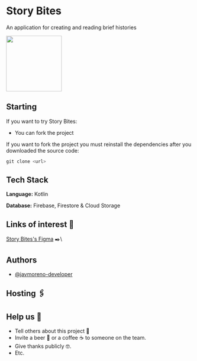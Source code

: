 
# Story Bites

An application for creating and reading brief histories


<img src="https://user-images.githubusercontent.com/55782974/224534593-f9872e77-a993-4f22-be5d-b55c4e768537.png" data-canonical-src="https://user-images.githubusercontent.com/55782974/224534593-f9872e77-a993-4f22-be5d-b55c4e768537.png" width="150" height="150" />

## Starting

If you want to try Story Bites:
- You can fork the project

If you want to fork the project you must reinstall the dependencies after you downloaded the source code:
```javascript
git clone <url>
```



## Tech Stack

**Language:** Kotlin

**Database:** Firebase, Firestore & Cloud Storage

## Links of interest 📖
[Story Bites's Figma](https://www.figma.com/file/YYROt9CAP2ckDrQdUL6oVs/Story-Bytes?node-id=0%3A1&t=7kICtmkWzEqKBpqY-0) ✒️\

## Authors

- [@javmoreno-developer](https://github.com/javmoreno-developer)


## Hosting 🖇️

## Help us 🎁
* Tell others about this project 📢
* Invite a beer 🍺 or a coffee ☕ to someone on the team. 
* Give thanks publicly 🤓.
* Etc.
